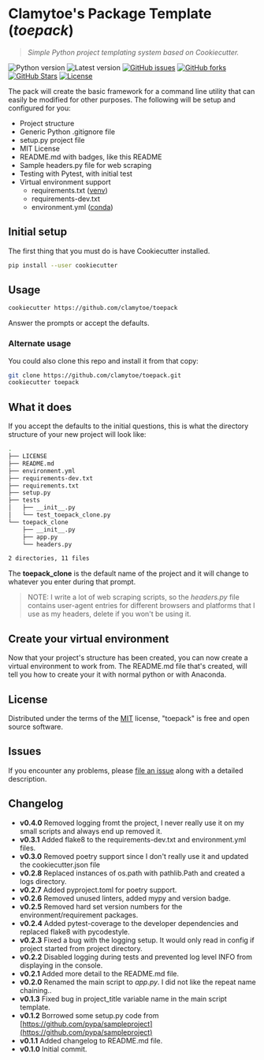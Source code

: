 # Clamytoe's Package Template (*toepack*)

> *Simple Python project templating system based on Cookiecutter.*

![Python version][python-version]
![Latest version][latest-version]
[![GitHub issues][issues-image]][issues-url]
[![GitHub forks][fork-image]][fork-url]
[![GitHub Stars][stars-image]][stars-url]
[![License][license-image]][license-url]

The pack will create the basic framework for a command line utility that can easily be modified for other purposes. The following will be setup and configured for you:

* Project structure
* Generic Python .gitignore file
* setup.py project file
* MIT License
* README.md with badges, like this README
* Sample headers.py file for web scraping
* Testing with Pytest, with initial test
* Virtual environment support
  * requirements.txt  ([venv](https://docs.python.org/3/library/venv.html))
  * requirements-dev.txt
  * environment.yml   ([conda](https://conda.io/docs/))

## Initial setup

The first thing that you must do is have Cookiecutter installed.

```zsh
pip install --user cookiecutter
```

## Usage

```zsh
cookiecutter https://github.com/clamytoe/toepack
```

Answer the prompts or accept the defaults.

### Alternate usage

You could also clone this repo and install it from that copy:

```zsh
git clone https://github.com/clamytoe/toepack.git
cookiecutter toepack
```

## What it does

If you accept the defaults to the initial questions, this is what the directory structure of your new project will look like:

```zsh
.
├── LICENSE
├── README.md
├── environment.yml
├── requirements-dev.txt
├── requirements.txt
├── setup.py
├── tests
│   ├── __init__.py
│   └── test_toepack_clone.py
└── toepack_clone
    ├── __init__.py
    ├── app.py
    └── headers.py

2 directories, 11 files
```

The **toepack_clone** is the default name of the project and it will change to whatever you enter during that prompt.

> NOTE: I write a lot of web scraping scripts, so the *headers.py* file contains user-agent entries for different browsers and platforms that I use as my headers, delete if you won't be using it.

## Create your virtual environment

Now that your project's structure has been created, you can now create a virtual environment to work from.
The README.md file that's created, will tell you how to create your it with normal python or with Anaconda.

## License

Distributed under the terms of the [MIT](https://opensource.org/licenses/MIT) license, "toepack" is free and open source software.

## Issues

If you encounter any problems, please [file an issue](https://github.com/clamytoe/toepack/issues) along with a detailed description.

## Changelog

* **v0.4.0** Removed logging fromt the project, I never really use it on my small scripts and always end up removed it.
* **v0.3.1** Added flake8 to the requirements-dev.txt and environment.yml files.
* **v0.3.0** Removed poetry support since I don't really use it and updated the cookiecutter.json file
* **v0.2.8** Replaced instances of os.path with pathlib.Path and created a logs directory.
* **v0.2.7** Added pyproject.toml for poetry support.
* **v0.2.6** Removed unused linters, added mypy and version badge.
* **v0.2.5** Removed hard set version numbers for the environment/requirement packages.
* **v0.2.4** Added pytest-coverage to the developer dependencies and replaced flake8 with pycodestyle.
* **v0.2.3** Fixed a bug with the logging setup. It would only read in config if project started from project directory.
* **v0.2.2** Disabled logging during tests and prevented log level INFO from displaying in the console.
* **v0.2.1** Added more detail to the README.md file.
* **v0.2.0** Renamed the main script to *app.py*. I did not like the repeat name chaining..
* **v0.1.3** Fixed bug in project_title variable name in the main script template.
* **v0.1.2** Borrowed some setup.py code from [https://github.com/pypa/sampleproject](https://github.com/pypa/sampleproject)
* **v0.1.1** Added changelog to README.md file.
* **v0.1.0** Initial commit.

[python-version]:https://img.shields.io/badge/python-3.6+-brightgreen.svg
[latest-version]:https://img.shields.io/badge/version-0.2.9-blue.svg
[issues-image]:https://img.shields.io/github/issues/clamytoe/toepack.svg
[issues-url]:https://github.com/clamytoe/toepack/issues
[fork-image]:https://img.shields.io/github/forks/clamytoe/toepack.svg
[fork-url]:https://github.com/clamytoe/toepack/network
[stars-image]:https://img.shields.io/github/stars/clamytoe/toepack.svg
[stars-url]:https://github.com/clamytoe/toepack/stargazers
[license-image]:https://img.shields.io/github/license/clamytoe/toepack.svg
[license-url]:https://github.com/clamytoe/toepack/blob/master/LICENSE

